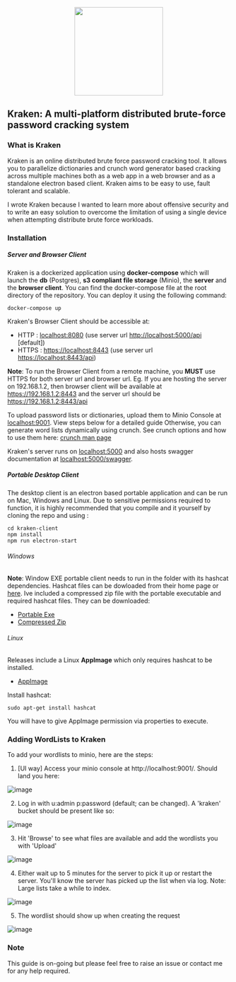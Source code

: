 <p align="center">
  <img width="200" src="https://github.com/arcaneiceman/kraken/blob/master/kraken-client/src/assets/kraken-logo.png"/>
</p>

## Kraken: A multi-platform distributed brute-force password cracking system

<div id="{'introduction'}">

### What is Kraken

</div>

Kraken is an online distributed brute force password cracking tool. It allows you to parallelize dictionaries and crunch word generator based cracking across multiple machines both as a web app in a web browser and as a standalone electron based client. Kraken aims to be easy to use, fault tolerant and scalable.

I wrote Kraken because I wanted to learn more about offensive security and to write an easy solution to overcome the limitation of using a single device when attempting distribute brute force workloads.

<div id="{'installation'}">

### Installation

</div>

##### Server and Browser Client
Kraken is a dockerized application using <strong>docker-compose</strong> which will launch the <strong>db</strong> (Postgres), <strong>s3 compliant file storage</strong> (Minio),
the <strong>server</strong> and the <strong>browser client</strong>. You can find the docker-compose file at the root directory of the repository. You can deploy it using the following command:

```
docker-compose up
```
Kraken's Browser Client should be accessible at:
  - HTTP : <a href=http://localhost:8080>localhost:8080</a> (use server url <a href=" http://localhost:5000/api">http://localhost:5000/api</a> [default])
  - HTTPS : <a href="https://localhost:8443">https://localhost:8443</a> (use server url <a href="https://localhost:8443/api">https://localhost:8443/api</a>)

<strong>Note</strong>: To run the Browser Client from a remote machine, you <strong>MUST</strong> use HTTPS for both server url and browser url.
Eg. If you are hosting the server on 192.168.1.2, then browser client will be available at https://192.168.1.2:8443
and the server url should be https://192.168.1.2:8443/api

To upload password lists or dictionaries, upload them to Minio Console at <a href=http://localhost:9001>localhost:9001</a>. View steps below for a detailed guide
Otherwise, you can generate word lists dynamically using crunch. See crunch options and how to use them here:  <a href="http://manpages.ubuntu.com/manpages/bionic/man1/crunch.1.html">crunch man page</a>

Kraken's server runs on <a href=http://localhost:5000>localhost:5000</a> and also hosts swagger documentation at <a href=http://localhost:5000/swagger>localhost:5000/swagger</a>.

##### Portable Desktop Client

The desktop client is an electron based portable application and can be run on Mac, Windows and Linux. Due to sensitive permissions required to function, it is highly recommended that you compile and it yourself by cloning the repo and using : 

```
cd kraken-client
npm install
npm run electron-start
```

###### Windows
<strong>Note</strong>: Window EXE portable client needs to run in the folder with its hashcat dependencies. Hashcat files can be dowloaded from their home page or [here](https://hashcat.net/files/hashcat-5.1.0.7z).
Ive included a compressed zip file with the portable executable and required hashcat files. They can be downloaded:
  - <a href="https://github.com/arcaneiceman/kraken/releases/download/dockerUpdate/kraken-client.1.2.0.exe">Portable Exe</a>
  - <a href="https://github.com/arcaneiceman/kraken/releases/download/dockerUpdate/kraken-client-with-dependencies.zip">Compressed Zip</a>

###### Linux

Releases include a Linux **AppImage** which only requires hashcat to be installed. 

  - <a href="https://github.com/arcaneiceman/kraken/releases/download/dockerUpdate/kraken-client-1.2.0.AppImage">AppImage</a>

Install hashcat:
```
sudo apt-get install hashcat
```
You will have to give AppImage permission via properties to execute. 

### Adding WordLists to Kraken

To add your wordlists to minio, here are the steps:
1. [UI way] Access your minio console at http://localhost:9001/. Should land you here:

![image](https://user-images.githubusercontent.com/4005494/164892721-a2d58af4-b569-4646-a24f-06aa851a1665.png)

2. Log in with u:admin p:password (default; can be changed). A 'kraken' bucket should be present like so:

![image](https://user-images.githubusercontent.com/4005494/164892791-5be36a85-bb72-40ae-a52f-0a2d2802cb0b.png)

3. Hit 'Browse' to see what files are available and add the wordlists you with 'Upload'

![image](https://user-images.githubusercontent.com/4005494/164893024-b55b4a17-1e83-46c3-8363-ffaae5257f77.png)

4. Either wait up to 5 minutes for the server to pick it up or restart the server. You'll know the server has picked up the list when via log. Note: Large lists take a while to index.

![image](https://user-images.githubusercontent.com/4005494/164893050-41ecf42c-c40c-4bde-81eb-dac5eb4b5c74.png)

5. The wordlist should show up when creating the request

![image](https://user-images.githubusercontent.com/4005494/164893097-0b990b97-cae5-4ccd-9474-73d9a9ae31ba.png)

### Note

This guide is on-going but please feel free to raise an issue or contact me for any help required.
